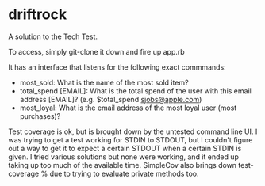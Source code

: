 # driftrock

A solution to the Tech Test. 

To access, simply git-clone it down and fire up app.rb

It has an interface that listens for the following exact commmands:

* most_sold: What is the name of the most sold item?
* total_spend [EMAIL]: What is the total spend of the user with this email address [EMAIL]? (e.g. $total_spend sjobs@apple.com)
* most_loyal: What is the email address of the most loyal user (most purchases)?

Test coverage is ok, but is brought down by the untested command line UI. I was trying to get a test working for STDIN to STDOUT, but I couldn't figure out a way to get it to expect a certain STDOUT when a certain STDIN is given. I tried various solutions but none were working, and it ended up taking up too much of the available time. SimpleCov also brings down test-coverage % due to trying to evaluate private methods too.
